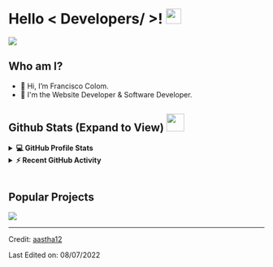 <h1> Hello < Developers/ >! <img src = "https://raw.githubusercontent.com/MartinHeinz/MartinHeinz/master/wave.gif" width = 30px> </h1>
<p align='center'>
</p>

<p>
  <a href="https://github.com/DenverCoder1/readme-typing-svg"><img src="https://readme-typing-svg.herokuapp.com?&font=IBM+Plex+Sans&color=abcdef&size=20&lines=Welcome+to+Francisco+GitHub+Profile!;I'm+a+Software+Developer;" /></a>
</p>

## Who am I?
- 👋 Hi, I’m Francisco Colom.
- 💼 I'm the Website Developer & Software Developer.



<h2> Github Stats (Expand to View) <img src = "https://i.pinimg.com/originals/65/c4/f4/65c4f452571be1261e9c623f7da488ac.gif" width = 35px> </h2>

<details> 
  <summary><b>💻 GitHub Profile Stats</b></summary>
  <br/>
  <p align="center">
    <a href="https://github.com/anuraghazra/github-readme-stats"><img alt="000frann's Github Stats" src="https://github-readme-stats.vercel.app/api?username=000frann&show_icons=true&count_private=true&theme=algolia" height="192px"/></a>
<br/>
  &nbsp;
	  <img src="https://github-readme-stats.vercel.app/api/top-langs?username=000frann&show_icons=true&locale=en&layout=compact&theme=algolia" alt="000frann" height="192px"/>
  <br/>
  </p>
</details>


<details>
  <summary><b>⚡ Recent GitHub Activity</b></summary>
  <br/>
   <a href="https://github.com/000frann"><img alt="000frann's Activity Graph" src="https://activity-graph.herokuapp.com/graph?username=000frann&custom_title=000frann's%20Contribution%20Graph&theme=react-dark" /></a>
  <br/>

</details>

<br/>

## Popular Projects
<a href="https://github.com/FairyProject/fairy">
  <!-- Change the `github-readme-stats.anuraghazra1.vercel.app` to `github-readme-stats.vercel.app`  -->
  <img align="center" src="https://github-readme-stats.vercel.app/api/pin/?username=FairyProject&repo=fairy&theme=onedark" />
</a>  

----------------------------------------------------------------------
Credit: [aastha12](https://github.com/aastha12)

Last Edited on: 08/07/2022
